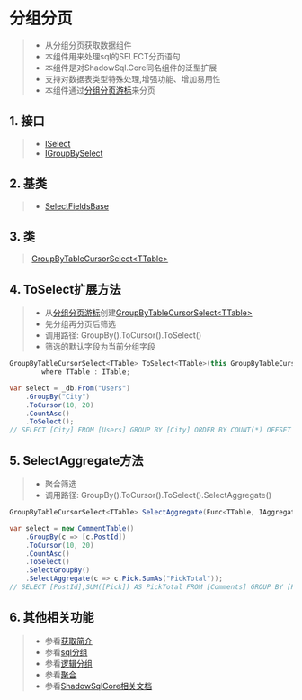 # 分组分页
>* 从分组分页获取数据组件
>* 本组件用来处理sql的SELECT分页语句
>* 本组件是对ShadowSql.Core同名组件的泛型扩展
>* 支持对数据表类型特殊处理,增强功能、增加易用性
>* 本组件通过[分组分页游标](../cursor/groupby.md)来分页

## 1. 接口
>* [ISelect](xref:ShadowSql.Select.ISelect)
>* [IGroupBySelect](xref:ShadowSql.Select.IGroupBySelect)

## 2. 基类
>* [SelectFieldsBase](xref:ShadowSql.SelectFields.SelectFieldsBase)

## 3. 类
>[GroupByTableCursorSelect\<TTable\>](xref:ShadowSql.CursorSelect.GroupByTableCursorSelect%601)

## 4. ToSelect扩展方法
>* 从[分组分页游标](../cursor/groupby.md)创建[GroupByTableCursorSelect\<TTable\>](xref:ShadowSql.CursorSelect.GroupByTableCursorSelect%601)
>* 先分组再分页后筛选
>* 调用路径: GroupBy().ToCursor().ToSelect()
>* 筛选的默认字段为当前分组字段
~~~csharp
GroupByTableCursorSelect<TTable> ToSelect<TTable>(this GroupByTableCursor<TTable> cursor)
        where TTable : ITable;
~~~
~~~csharp
var select = _db.From("Users")
    .GroupBy("City")
    .ToCursor(10, 20)
    .CountAsc()
    .ToSelect();
// SELECT [City] FROM [Users] GROUP BY [City] ORDER BY COUNT(*) OFFSET 20 ROWS FETCH NEXT 10 ROWS ONLY
~~~

## 5. SelectAggregate方法
>* 聚合筛选
>* 调用路径: GroupBy().ToCursor().ToSelect().SelectAggregate()
~~~csharp
GroupByTableCursorSelect<TTable> SelectAggregate(Func<TTable, IAggregateFieldAlias> select);
~~~
~~~csharp
var select = new CommentTable()
    .GroupBy(c => [c.PostId])
    .ToCursor(10, 20)
    .CountAsc()
    .ToSelect()
    .SelectGroupBy()
    .SelectAggregate(c => c.Pick.SumAs("PickTotal"));
// SELECT [PostId],SUM([Pick]) AS PickTotal FROM [Comments] GROUP BY [PostId] ORDER BY COUNT(*) OFFSET 20 ROWS FETCH NEXT 10 ROWS ONLY
~~~

## 6. 其他相关功能
>* 参看[获取简介](./index.md)
>* 参看[sql分组](../sqlquery/groupby.md)
>* 参看[逻辑分组](../query/groupby.md)
>* 参看[聚合](../../shadowcore/fields/aggregate.md)
>* 参看[ShadowSqlCore相关文档](../../shadowcore/select/index.md)

